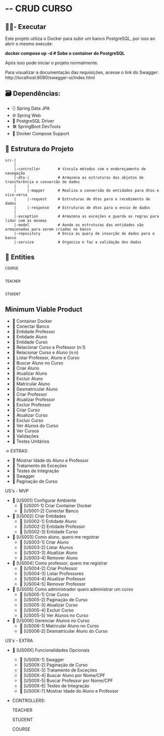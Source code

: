 # -- CRUD CURSO

## 🧑🏻- Executar
  Este projeto utiliza o Docker para subir um banco PostgreSQL, por isso ao abrir o mesmo execute:
  
  **docker compose up -d    # Sobe o container do PostgreSQL**
  
  Após isso pode iniciar o projeto normalmente. 
  
  Para visualizar a documentação das requisições, acesse o link do Swagger: http://localhost:8080/swagger-ui/index.html

## 🗃️ **Dependências:** 
- 🗄️ Spring Data JPA 
- 🌐  Spring Web 
- 📃 PostgreSQL Driver 
- 🛠️ SpringBoot DevTools 
- 🐋 Docker Compose Support 
 
## 📂 Estrutura do Projeto
    src-|
        |
        |-controller        # Vincula métodos com o endereçamento de navegação
        |-dto-|             # Armazena as estruturas dos objetos de transferência e conversão de dados
        |     |
        |     |-mapper      # Realiza a conversão de entidades para dtos e vice-versa
        |     |-request     # Estruturas de dtos para o recebimento de dados
        |     |-response    # Estruturas de dtos para o envio de dados
        |
        |-exception         # Armazena as exceções e guarda as regras para lidar com as mesmas
        |-model             # Aonde as estruturas das entidades são armazenadas para serem criadas no banco
        |-repository        # Envia as query de inserção de dados para o banco
        |-service           # Organiza e faz a validação dos dados
    
## 📄 Entities
    COURSE


    TEACHER


    STUDENT

## Minimum Viable Product
- 🚧 Container Docker
- 🚧 Conectar Banco
- 🚧 Entidade Professor
- 🚧 Entidade Aluno
- 🚧 Entidade Curso
- 🚧 Relacionar Curso e Professor (n:1)
- 🚧 Relacionar Curso e Aluno (n:n)
- 🚧 Listar Professor, Aluno e Curso
- 🚧 Buscar Aluno no Curso
- 🚧 Criar Aluno
- 🚧 Atualizar Aluno
- 🚧 Excluir Aluno
- 🚧 Matricular Aluno
- 🚧 Desmatricular Aluno
- 🚧 Criar Professor
- 🚧 Atualizar Professor
- 🚧 Excluir Professor
- 🚧 Criar Curso
- 🚧 Atualizar Curso
- 🚧 Excluir Curso
- 🚧 Ver Alunos do Curso
- 🚧 Ver Cursos
- 🚧 Validações
- 🚧 Testes Unitários
 
-> EXTRAS:
- 🚧 Mostrar Idade do Aluno e Professor
- 🚧 Tratamento de Exceções
- 🚧 Testes de Integração
- 🚧 Swagger
- 🚧 Paginação de Curso
 
US's - MVP
- 🚧 [US001] Configurar Ambiente
    - 🚧 [US001-1] Criar Container Docker
    - 🚧 [US001-2] Conectar Banco
- 🚧 [US002] Criar Entidades
    - 🚧 [US002-1] Entidade Aluno
    - 🚧 [US002-2] Entidade Professor
    - 🚧 [US002-3] Entidade Curso
- 🚧 [US003] Como aluno, quero me registrar
    - 🚧 [US003-1] Criar Aluno
    - 🚧 [US003-2] Listar Alunos
    - 🚧 [US003-3] Atualizar Aluno
    - 🚧 [US003-4] Remover Aluno
- 🚧 [US004] Como professor, quero me registrar
    - 🚧 [US004-2] Criar Professor
    - 🚧 [US004-3] Listar Professores
    - 🚧 [US004-4] Atualizar Professor
    - 🚧 [US004-5] Remover Professor
- 🚧 [US005] Como administrador quero administrar um curso
    - 🚧 [US005-1] Criar Curso
    - 🚧 [US005-2] Paginação de Curso
    - 🚧 [US005-3] Atualizar Curso
    - 🚧 [US005-4] Excluir Curso
    - 🚧 [US005-5] Ver Alunos no Curso
- 🚧 [US006] Gerenciar Alunos no Curso
    - 🚧 [US006-1] Matricular Aluno no Curso
    - 🚧 [US006-2] Desmatricular Aluno do Curso

US's - EXTRA
- 🚧 [US00X] Funcionalidades Opcionais
    - 🚧 [US00X-1] Swagger
    - 🚧 [US00X-2] Paginação de Curso
    - 🚧 [US00X-3] Tratamento de Exceções
    - 🚧 [US00X-4] Buscar Aluno por Nome/CPF
    - 🚧 [US00X-5] Buscar Professor por Nome/CPF
    - 🚧 [US00X-6] Testes de Integração
    - 🚧 [US00X-7] Mostrar Idade do Aluno e Professor
    
 
- CONTROLLERS:

    TEACHER


    STUDENT


    COURSE
